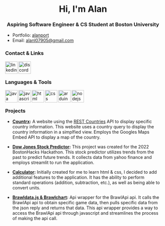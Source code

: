 <h1 align="center">Hi, I'm Alan</h1>
<h3 align="center">Aspiring Software Engineer & CS Student at Boston University</h3>

- Portfolio: [alanport](https://alanport.netlify.app/)
- Email: <a href="mailto:alanl07905@gmail.com" target="_blank">
    alanl07905@gmail.com</a>  

<h3 align="left">Contact & Links</h3>
<a href="https://www.linkedin.com/in/alanl193/" target="_blank">
  <img align="left" src="https://cdn.worldvectorlogo.com/logos/linkedin-icon-2.svg" alt="linkedin" width="40" height="40">
</a>
<a href="https://discordapp.com/users/421318660313972747" target="_blank">
    <img align="left" src="https://cdn.worldvectorlogo.com/logos/discord-6.svg" alt="discord" width="40" height="40">
</a>

<br>
<br>

<h3 align="left">Languages & Tools</h3>
   <a href="https://www.java.com/en/" target="_blank">
     <img align="left" src="https://cdn.worldvectorlogo.com/logos/java-14.svg" alt="java" width="40" height="40">
  </a>
  <a href="https://www.javascript.com/" target="_blank">
    <img align="left" src="https://cdn.worldvectorlogo.com/logos/logo-javascript.svg" alt="javascript" width="40" height="40">
  </a> 
  <a href="https://html.com/" target="_blank">
    <img align="left" src="https://cdn.worldvectorlogo.com/logos/html-1.svg" alt="html" width="40" height="40">
  </a>
  <a href="https://www.w3schools.com/css/" target="_blank">
    <img align="left" src="https://cdn.worldvectorlogo.com/logos/css-3.svg" alt="css" width="40"  height="40">
  </a>
  <a href="https://www.arduino.cc/" target="_blank">
    <img align="left" src="https://cdn.worldvectorlogo.com/logos/arduino-1.svg" alt="arduino" width="40" height="40">
  </a>
  <a href="https://nodejs.org/en/" target="_blank">
    <img align="left" src="https://cdn.worldvectorlogo.com/logos/nodejs-icon.svg" alt="nodejs" width="40" height="40">
  </a>
  <!--a href="https://git-scm.com/" target="_blank">
    <img align="left" src="https://cdn.worldvectorlogo.com/logos/git-icon.svg" alt="git" width="40" height="40">
  </a>
  <a href="https://www.json.org/json-en.html" target="_blank">
    <img align="left" src="https://cdn.worldvectorlogo.com/logos/json.svg" alt="json" width="40" height="40">
  </a-->
  
<br>
<br>

<h3 align="left">Projects</h3>

- **[Countrx](https://countrx.netlify.app/):** A website using the [REST Countries](https://restcountries.com/) API to display specific country information. This website uses a country query to display the country information in a simplfied view. Employs the Googles Maps Embed API to display a map of the country.

- **[Dow Jones Stock Predictor](https://github.com/Alan0893/dow_jones_stock_predictor):** This project was created for the 2022 BostonHacks Hackathon. This stock predictor utilizes trends from the past to predict future trends. It collects data from yahoo finance and employs streamlit to run the application.

- **[Calculator](https://github.com/Alan0893/Calculator):** Initially created for me to learn html & css,  I decided to add additional features to the application. It has the ability to perform standard operations (addition, subtraction, etc.), as well as being able to convert units.

- **[Brawldata.js & Brawlchart](https://github.com/Alan0893/brawldata.js):** Api wrapper for the BrawlApi api. It calls the BrawlApi api to obtain specific game data, then pulls specific data from the json reply and returns that data. This api wrapper provides a way to access the BrawlApi api through javascript and streamlines the process of making the api call.
